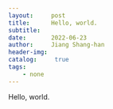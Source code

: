 ```yaml
---
layout:     post
title:      Hello, world.
subtitle:   
date:       2022-06-23
author:     Jiang Shang-han
header-img: 
catalog: 	 true
tags:
    - none
---
```




Hello, world.
